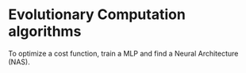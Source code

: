# Evolutionary Computation algorithms 
To optimize a cost function, train a MLP and find a Neural Architecture (NAS).
